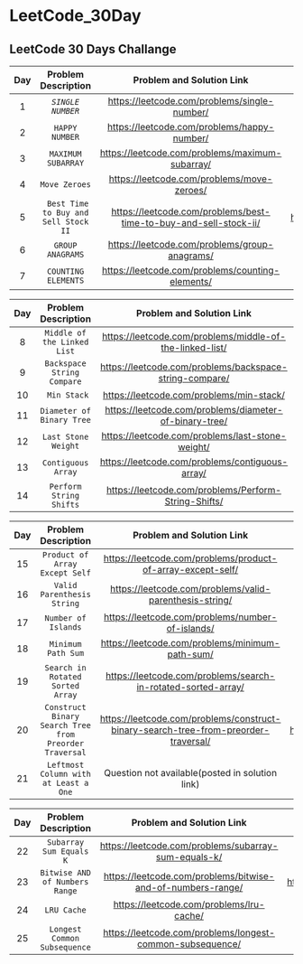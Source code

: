 
# LeetCode_30Day
## LeetCode 30 Days Challange

| Day | Problem Description | Problem and Solution Link | Git Solution Page |
| :---: | :---: | :---: | :---: |
| 1 | _`SINGLE NUMBER`_ |  https://leetcode.com/problems/single-number/ | https://github.com/rakeshbhaviripudi/LeetCode_30Day/blob/master/Week%201/singleNumber.cpp |
| 2 | `HAPPY NUMBER` | https://leetcode.com/problems/happy-number/ | https://github.com/rakeshbhaviripudi/LeetCode_30Day/blob/master/Week%201/happyNumber.cpp |
| 3 | `MAXIMUM SUBARRAY` | https://leetcode.com/problems/maximum-subarray/ | https://github.com/rakeshbhaviripudi/LeetCode_30Day/blob/master/Week%201/Maximum%20Subarray.cpp | 
| 4 | `Move Zeroes` | https://leetcode.com/problems/move-zeroes/ | https://github.com/rakeshbhaviripudi/LeetCode_30Day/blob/master/Week%201/Move%20Zeroes.cpp |
| 5 | ` Best Time to Buy and Sell Stock II` | https://leetcode.com/problems/best-time-to-buy-and-sell-stock-ii/ | https://github.com/rakeshbhaviripudi/LeetCode_30Day/blob/master/Week%201/BestTimetoBuyandSellStock.cpp |
| 6 |`GROUP ANAGRAMS`| https://leetcode.com/problems/group-anagrams/ | https://github.com/rakeshbhaviripudi/LeetCode_30Day/blob/master/Week%201/Group%20Anagrams.cpp |
| 7 |`COUNTING ELEMENTS`| https://leetcode.com/problems/counting-elements/ | https://github.com/rakeshbhaviripudi/LeetCode_30Day/blob/master/Week%201/Coutning%20Elements |


| Day | Problem Description | Problem and Solution Link | Git Solution Page |
| :---: | :---: | :---: | :---: |
| 8 |`Middle of the Linked List`| https://leetcode.com/problems/middle-of-the-linked-list/ | https://github.com/rakeshbhaviripudi/LeetCode_30Day/blob/master/Week%201/MiddleOfTheLinkedList.cpp |
| 9 | `Backspace String Compare` | https://leetcode.com/problems/backspace-string-compare/ | https://github.com/rakeshbhaviripudi/LeetCode_30Day/blob/master/Week%201/BackspaceStringCompare.cpp |
| 10 | ` Min Stack` | https://leetcode.com/problems/min-stack/ | https://github.com/rakeshbhaviripudi/LeetCode_30Day/blob/master/Week%201/MinStack.cpp |
| 11 | `Diameter of Binary Tree` | https://leetcode.com/problems/diameter-of-binary-tree/|  https://github.com/rakeshbhaviripudi/LeetCode_30Day/blob/master/Week%201/DiameterOfBinaryTree.cpp |
| 12 | `Last Stone Weight`| https://leetcode.com/problems/last-stone-weight/ | https://github.com/rakeshbhaviripudi/LeetCode_30Day/blob/master/Week%201/LastStoneWeight.cpp |
| 13 | `Contiguous Array` | https://leetcode.com/problems/contiguous-array/ | https://github.com/rakeshbhaviripudi/LeetCode_30Day/blob/master/Week%202/Contiguous%20Array.cpp |
| 14 | `Perform String Shifts` | https://leetcode.com/problems/Perform-String-Shifts/ | https://github.com/rakeshbhaviripudi/LeetCode_30Day/blob/master/Week%202/Perform%20String%20Shifts.cpp |

| Day | Problem Description | Problem and Solution Link | Git Solution Page |
| :---: | :---: | :---: | :---: |
| 15 | `Product of Array Except Self` | https://leetcode.com/problems/product-of-array-except-self/ | https://github.com/rakeshbhaviripudi/LeetCode_30Day/blob/master/week%203/Product%20of%20Array%20Except%20Self.cpp |
| 16 | `Valid Parenthesis String`| https://leetcode.com/problems/valid-parenthesis-string/ | https://github.com/rakeshbhaviripudi/LeetCode_30Day/blob/master/week%203/Valid%20Parenthesis%20String.cpp |
| 17 | `Number of Islands` | https://leetcode.com/problems/number-of-islands/ | https://github.com/rakeshbhaviripudi/LeetCode_30Day/blob/master/week%203/Number%20of%20Islands.cpp |
| 18 | `Minimum Path Sum` | https://leetcode.com/problems/minimum-path-sum/ | https://github.com/rakeshbhaviripudi/LeetCode_30Day/blob/master/week%203/Minimum%20Path%20Sum.cpp |
| 19 | `Search in Rotated Sorted Array` | https://leetcode.com/problems/search-in-rotated-sorted-array/ | https://github.com/rakeshbhaviripudi/LeetCode_30Day/blob/master/week%203/Search%20in%20Rotated%20Sorted%20Array.cpp |
| 20 | `Construct Binary Search Tree from Preorder Traversal` | https://leetcode.com/problems/construct-binary-search-tree-from-preorder-traversal/ | https://github.com/rakeshbhaviripudi/LeetCode_30Day/blob/master/week%203/Construct%20Binary%20Search%20Tree%20from%20Preorder%20Traversal.cpp |
| 21 | `Leftmost Column with at Least a One` | Question not available(posted in solution link) | https://github.com/rakeshbhaviripudi/LeetCode_30Day/blob/master/week%203/Leftmost%20Column%20with%20at%20Least%20a%20One.cpp |

| Day | Problem Description | Problem and Solution Link | Git Solution Page |
| :---: | :---: | :---: | :---: |
| 22 | `Subarray Sum Equals K` | https://leetcode.com/problems/subarray-sum-equals-k/ | https://github.com/rakeshbhaviripudi/LeetCode_30Day/blob/master/week%204/Subarray%20Sum%20Equals%20K.cpp |
| 23 | `Bitwise AND of Numbers Range` | https://leetcode.com/problems/bitwise-and-of-numbers-range/ | https://github.com/rakeshbhaviripudi/LeetCode_30Day/blob/master/week%204/Bitwise%20AND%20of%20Numbers%20Range.cpp |
| 24 |`LRU Cache`| https://leetcode.com/problems/lru-cache/ | https://github.com/rakeshbhaviripudi/LeetCode_30Day/blob/master/week%204/LRU%20Cache.cpp |
| 25 | `Longest Common Subsequence` | https://leetcode.com/problems/longest-common-subsequence/ | https://github.com/rakeshbhaviripudi/LeetCode_30Day/blob/master/week%204/Longest%20Common%20Subsequence.cpp |
